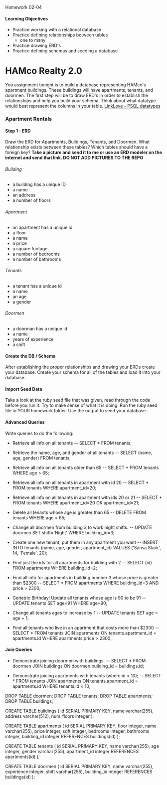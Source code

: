 Homework 02-04

#### Learning Objectives
- Practice working with a relational database
- Practice defining relationships between tables
  - one to many
- Practice drawing ERD's
- Practice defining schemas and seeding a database

# HAMco Realty 2.0
You assignment tonight is to build a database representing HAMco's apartment buildings. These buildings will have apartments, tenants, and doormen. The first step will be to draw ERD's in order to establish the relationships and help you build your schema. Think about what datatype would best represent the columns in your table. [LinkLove - PSQL datatypes](http://www.postgresql.org/docs/9.3/static/datatype.html)

### Apartment Rentals

#### Step 1 - ERD

Draw the ERD for Apartments, Buildings, Tenants, and Doormen. What relationship exists between these tables? Which tables should have a foreign key?
__Take a picture and send it to me or use an ERD modeler on the internet and send that link. DO NOT ADD PICTURES TO THE REPO__

###### Building
- a building has a unique ID
- a name
- an address
- a number of floors

###### Apartment
- an apartment has a unique id
- a floor
- a name
- a price
- a square footage
- a number of bedrooms
- a number of bathrooms

###### Tenants
- a tenant has a unique id
- a name
- an age
- a gender

###### Doormen
- a doorman has a unique id
- a name
- years of experience
- a shift

#### Create the DB / Schema
After establishing the proper relationships and drawing your ERDs create your database. Create your schema for all of the tables and load it into your database.

#### Import Seed Data
Take a look at the ruby seed file that was given, read through the code before you run it. Try to make sense of what it is doing. Run the ruby seed file in YOUR homework folder. Use the output to seed your database  .

#### Advanced Queries
Write queries to do the following:
* Retrieve all info on all tenants
-- SELECT * FROM tenants;

* Retrieve the name, age, and gender of all tenants
-- SELECT (name, age, gender) FROM tenants;

* Retrieve all info on all tenants older than 65
-- SELECT * FROM tenants WHERE age > 65;

* Retrieve all info on all tenants in apartment with id 20
-- SELECT * FROM tenants WHERE apartment_id=20;

* Retrieve all info on all tenants in apartment with ids 20 or 21
-- SELECT * FROM tenants WHERE apartment_id=20 OR apartment_id=21;

* Delete all tenants whose age is greater than 65
-- DELETE FROM tenants WHERE age > 65;

* Change all doormen from building 3 to work night shifts.
-- UPDATE doormen SET shift='Night' WHERE building_id=3;

* Create one new tenant, put them in any apartment you want
-- INSERT INTO tenants (name, age, gender, apartment_id) VALUES ('Sansa Stark', 14, 'Female', 20);

* Find just the ids for all apartments for building with 2
-- SELECT (id) FROM apartments WHERE building_id=2;

* Find all info for apartments in building number 3 whose price is greater than $2300
-- SELECT * FROM apartments WHERE building_id=3 AND price > 2300;

* Geriatric Birthday! Update all tenants whose age is 90 to be 91
-- UPDATE tenants SET age=91 WHERE age=90;

* Change all tenants ages to increase by 1
-- UPDATE tenants SET age = age + 1;

* Find all tenants who live in an apartment that costs more than $2300
-- SELECT * FROM tenants JOIN apartments ON tenants.apartment_id = apartments.id WHERE apartments.price > 2300;


#### Join Queries
* Demonstrate joining doormen with buildings.
-- SELECT * FROM doormen JOIN buildings ON doormen.building_id = buildings.id;

* Demonstrate joining apartments with tenants (where id < 10);
-- SELECT * FROM tenants JOIN apartments ON tenants.apartment_id = apartments.id WHERE tenants.id < 10;




<!----- SCHEMA: hamco_realtyV2_schema.sql ----->

DROP TABLE doormen;
DROP TABLE tenants;
DROP TABLE apartments;
DROP TABLE buildings;


CREATE TABLE buildings (
  id SERIAL PRIMARY KEY,
  name varchar(255),
  address varchar(512),
  num_floors integer
);

CREATE TABLE apartments (
  id SERIAL PRIMARY KEY,
  floor integer,
  name varchar(255),
  price integer,
  sqft integer,
  bedrooms integer,
  bathrooms integer,
  building_id integer REFERENCES buildings(id)
);

CREATE TABLE tenants (
  id SERIAL PRIMARY KEY,
  name varchar(255),
  age integer,
  gender varchar(255),
  apartment_id integer REFERENCES apartments(id)
);

CREATE TABLE doormen (
  id SERIAL PRIMARY KEY,
  name varchar(255),
  experience integer,
  shift varchar(255),
  building_id integer REFERENCES buildings(id)
);

<!----- End of file  ----->
